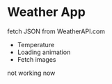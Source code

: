 # Weather App

fetch JSON from WeatherAPI.com

- Temperature
- Loading animation
- Fetch images

not working now
